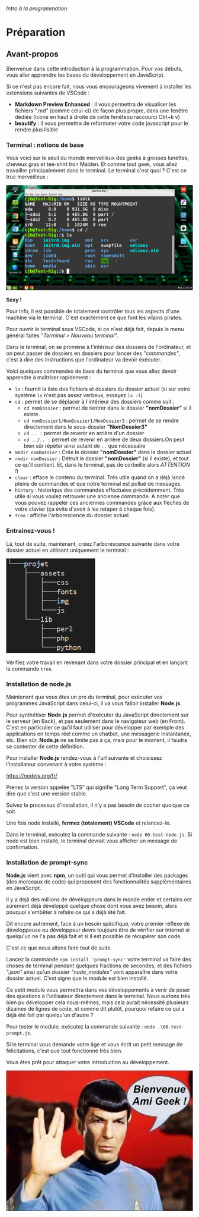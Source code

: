 ###### Intro à la programmation 
# Préparation

## Avant-propos

Bienvenue dans cette introduction à la programmation. 
Pour vos débuts, vous aller apprendre les bases du développement en JavaScript.

Si ce n'est pas encore fait, nous vous encourageons vivement à installer les extensions suivantes de VSCode :

- **Markdown Preview Enhanced** : il vous permettra de visualiser les fichiers ".md" (comme celui-ci) de façon plus propre, dans une fenêtre dédiée (icone en haut à droite de cette fenêteou raccourci Ctrl+k v)
- **beautify** : il vous permettra de reformater votre code javascript pour le rendre plus lisible

### Terminal : notions de base

Vous voici sur le seuil du monde merveilleux des geeks à grosses lunettes, cheveux gras et tee-shirt Iron Maiden. Et comme tout geek, vous allez travailler principalement dans le terminal. Le terminal c'est quoi ? C'est ce truc merveilleux :

![Le terminal sexy de linux](assets/img/00/terminal.jpg)

**Sexy !**

Pour info, il est possible de totalement contrôler tous les aspects d'une machine via le terminal. C'est exactement ce que font les vilains pirates.

Pour ouvrir le terminal sous VSCode, si ce n'est déjà fait, depuis le menu général faites *"Terminal > Nouveau terminal"*.

Dans le terminal, on se promène à l'intérieur des dossiers de l'ordinateur, et on peut passer de dossiers en dossiers pour lancer des *"commandes"*, c'est à dire des instructions que l'ordinateur va devoir éxécuter.

Voici quelques commandes de base du terminal que vous allez devoir apprendre à maîtriser rapidement :

- `ls` : fournit la liste des fichiers et dossiers du dossier actuel (si sur votre système `ls` n'est pas assez verbeux, essayez `ls -l`)
- `cd` : permet de se déplacer à l'intérieur des dossiers comme suit :
    - `cd nomDossier` : permet de rentrer dans le dossier **"nomDossier"** si il existe.
    - `cd nomDossier1/NomDossier1/NomDossier3` : permet de se rendre directement dans le sous-dossier **"NomDossier3"**
    - `cd .. :` permet de revenir en arrière d'un dossier
    - `cd ../.. :` permet de revenir en arrière de deux dossiers.On peut bien sûr répéter ainsi autant de `..` que nécessaire
- `mkdir nomDossier` : Crée le dossier **"nomDossier"** dans le dossier actuel
- `rmdir nomDossier` : Détruit le dossier **"nomDossier"** (si il existe), et tout ce qu'il contient. Et, dans le terminal, pas de corbeille alors *ATTENTION !*)
- `clear` : efface le contenu du terminal. Très utile quand on a déjà lancé pleins de commandes et que notre terminal est pollué de messages.
- `history` : historique des commandes effectuées précédemment. Très utile si vous voulez retrouver une ancienne commande. A noter que vous pouvez rappeler ces anciennes commandes grâce aux flèches de votre clavier (ça évite d'avoir à les retaper à chaque fois).
- `tree` : affiche l'arborescence du dossier actuel.

### Entrainez-vous !

Là, tout de suite, maintenant, créez l'arborescence suivante dans votre dossier actuel en utilisant uniquement le terminal :

![Résultat de l'exercice de terminal](assets/img/00/terminal-training-tree.png)

Vérifiez votre travail en revenant dans votre dossier principal et en lançant la commande `tree`.

### Installation de node.js

Maintenant que vous êtes un pro du terminal, pour exécuter vos programmes JavaScript dans celui-ci, il va vous falloir installer **Node.js**.

Pour synthétiser **Node.js** permet d'exécuter du JavaScript directement sur le serveur (en Back), et pas seulement dans le navigateur web (en Front). C'est en particulier ce qu'il faut utiliser pour développer par exemple des applications en temps réel comme un chatbot, une messagerie instantanée, etc. Bien sûr, **Node.js** ne se limite pas à ça, mais pour le moment, il faudra se contenter de cette définition.

Pour installer **Node.js** rendez-vous à l'url suivante et choisissez l'installateur convenant à votre système :

https://nodejs.org/fr/

Prenez la version appelée "LTS" qui signifie "Long Term Support", ça veut dire que c'est une version stable.

Suivez le processus d'installation, il n'y a pas besoin de cocher quoique ce soit.

Une fois node installé, **fermez (totalement) VSCode** et relancez-le.

Dans le terminal, exécutez la commande suivante : `node 00-test-node.js`. Si node est bien installé, le terminal devrait vous afficher un message de confirmation.

### Installation de prompt-sync

**Node.js** vient avec **npm**, un outil qui vous permet d'installer des packages (des morceaux de code) qui proposent des fonctionnalités supplémentaires en JavaScript.

Il y a déjà des millions de développeurs dans le monde entier et certains ont sûrement déjà développé quelque chose dont vous avez besoin, alors pouquoi s'embêter à refaire ce qui a déjà été fait.

Dit encore autrement, face à un besoin spécifique, votre premier réflexe de développeuse ou développeur devra toujours être de vérifier sur internet si quelqu'un ne l'a pas déjà fait et si il est possible de récupérer son code.

C'est ce que nous allons faire tout de suite.

Lancez la commande `npm install 'prompt-sync'` votre terminal va faire des choses de terminal pendant quelques fractions de secondes, et des fichiers *".json"* ainsi qu'un dossier *"node_modules"* vont apparaître dans votre dossier actuel. C'est signe que le module est bien installé.

Ce petit module vous permettra dans vos développements à venir de poser des questions à l'utilisateur directement dans le terminal. Nous aurions très bien pu développer cela nous-mêmes, mais cela aurait nécessité plusieurs dizaines de lignes de code, et comme dit plutôt, pourquoi refaire ce qui a déjà été fait par quelqu'un d'autre ?

Pour tester le module, exécutez la commande suivante : `node .\00-test-prompt.js`.

Si le terminal vous demande votre âge et vous écrit un petit message de félicitations, c'est que tout fonctionne très bien.

Vous êtes prêt pour attaquer votre introduction au développement.

![Bienvenue ami Geek !](assets/img/00/00-final.jpg)